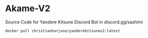 # Akame-V2
Source Code for Yandere Kitsune Discord Bot in discord.gg/sashimi

```docker pull christianharjuno/yanderekitsunev2:latest```
